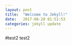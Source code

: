 ```yaml
---
layout: post
title:  "Welcome to Jekyll!"
date:   2017-08-28 01:51:53
categories: jekyll update
---
```

#test2
test2

